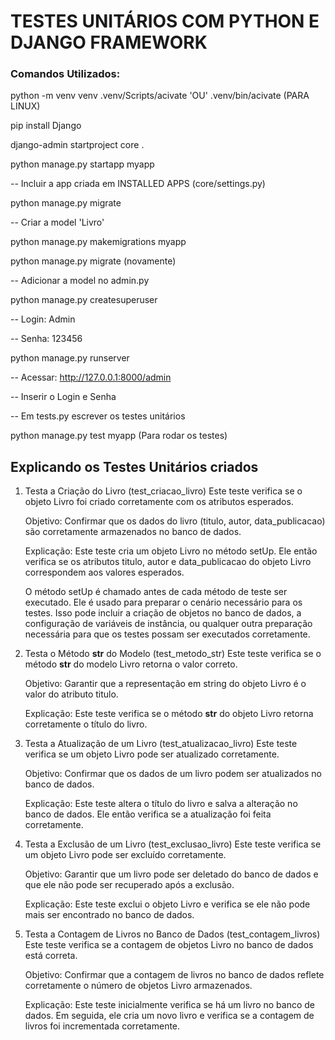 ﻿# TESTES UNITÁRIOS COM PYTHON E DJANGO FRAMEWORK

### Comandos Utilizados:
 python -m venv venv
 .venv/Scripts/acivate 'OU'  .venv/bin/acivate (PARA LINUX)

 pip install Django

 django-admin startproject core .
 
 python manage.py startapp myapp

 -- Incluir a app criada em INSTALLED APPS (core/settings.py)

 python manage.py migrate

  -- Criar a model 'Livro'

 python manage.py makemigrations myapp

 python manage.py migrate (novamente)

 -- Adicionar a model no admin.py

 python manage.py createsuperuser

 -- Login: Admin

 -- Senha: 123456

 python manage.py runserver

 -- Acessar: http://127.0.0.1:8000/admin
 
 -- Inserir o Login e Senha

 -- Em tests.py escrever os testes unitários

 python manage.py test myapp (Para rodar os testes)

 ## Explicando os Testes Unitários criados

 1. Testa a Criação do Livro (test_criacao_livro)
Este teste verifica se o objeto Livro foi criado corretamente com os atributos esperados.

    Objetivo: Confirmar que os dados do livro (titulo, autor, data_publicacao) são corretamente armazenados no banco de dados.

    Explicação: Este teste cria um objeto Livro no método setUp. Ele então verifica se os atributos titulo, autor e data_publicacao do objeto Livro correspondem aos valores esperados.

    O método setUp é chamado antes de cada método de teste ser executado. Ele é usado para preparar o cenário necessário para os testes. Isso pode incluir a criação de objetos no banco de dados, a configuração de variáveis de instância, ou qualquer outra preparação necessária para que os testes possam ser executados corretamente.

2. Testa o Método __str__ do Modelo (test_metodo_str)
Este teste verifica se o método __str__ do modelo Livro retorna o valor correto.

    Objetivo: Garantir que a representação em string do objeto Livro é o valor do atributo titulo.

    Explicação: Este teste verifica se o método __str__ do objeto Livro retorna corretamente o título do livro.

3. Testa a Atualização de um Livro (test_atualizacao_livro)
Este teste verifica se um objeto Livro pode ser atualizado corretamente.

    Objetivo: Confirmar que os dados de um livro podem ser atualizados no banco de dados.

    Explicação: Este teste altera o título do livro e salva a alteração no banco de dados. Ele então verifica se a atualização foi feita corretamente.

4. Testa a Exclusão de um Livro (test_exclusao_livro)
Este teste verifica se um objeto Livro pode ser excluído corretamente.

    Objetivo: Garantir que um livro pode ser deletado do banco de dados e que ele não pode ser recuperado após a exclusão.

    Explicação: Este teste exclui o objeto Livro e verifica se ele não pode mais ser encontrado no banco de dados.

5. Testa a Contagem de Livros no Banco de Dados (test_contagem_livros)
Este teste verifica se a contagem de objetos Livro no banco de dados está correta.

    Objetivo: Confirmar que a contagem de livros no banco de dados reflete corretamente o número de objetos Livro armazenados.

    Explicação: Este teste inicialmente verifica se há um livro no banco de dados. Em seguida, ele cria um novo livro e verifica se a contagem de livros foi incrementada corretamente.
